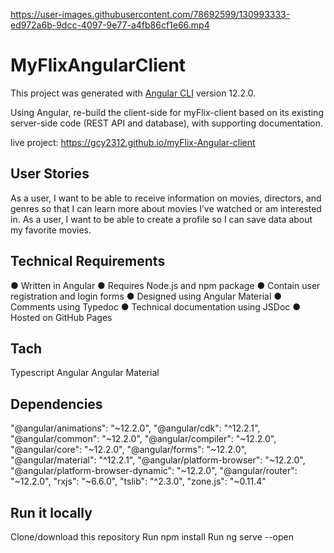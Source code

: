 

https://user-images.githubusercontent.com/78692599/130993333-ed972a6b-9dcc-4097-9e77-a4fb86cf1e66.mp4

# MyFlixAngularClient

This project was generated with [Angular CLI](https://github.com/angular/angular-cli) version 12.2.0.

Using Angular, re-build the client-side for myFlix-client based on
its existing server-side code (REST API and database), with supporting
documentation.

live project: https://gcy2312.github.io/myFlix-Angular-client

## User Stories

As a user, I want to be able to receive information on movies, directors, and genres so that I
can learn more about movies I’ve watched or am interested in.
As a user, I want to be able to create a profile so I can save data about my favorite movies.

## Technical Requirements

● Written in Angular
● Requires Node.js and npm package
● Contain user registration and login forms
● Designed using Angular Material
● Comments using Typedoc
● Technical documentation using JSDoc
● Hosted on GitHub Pages


## Tach

Typescript
Angular
Angular Material

## Dependencies

"@angular/animations": "~12.2.0",
"@angular/cdk": "^12.2.1",
"@angular/common": "~12.2.0",
"@angular/compiler": "~12.2.0",
"@angular/core": "~12.2.0",
"@angular/forms": "~12.2.0",
"@angular/material": "^12.2.1",
"@angular/platform-browser": "~12.2.0",
"@angular/platform-browser-dynamic": "~12.2.0",
"@angular/router": "~12.2.0",
"rxjs": "~6.6.0",
"tslib": "^2.3.0",
"zone.js": "~0.11.4"

## Run it locally

Clone/download this repository
Run npm install
Run ng serve --open
